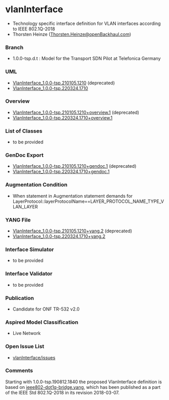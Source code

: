 # vlanInterface
- Technology specific interface definition for VLAN interfaces according to IEEE 802.1Q-2018
- Thorsten Heinze (Thorsten.Heinze@openBackhaul.com)

### Branch
- 1.0.0-tsp.d.t : Model for the Transport SDN Pilot at Telefonica Germany

### UML
- [VlanInterface_1.0.0-tsp.210105.1210](./VlanInterface_1.0.0-tsp.210105.1210.zip) (deprecated)
- [VlanInterface_1.0.0-tsp.220324.1710](./VlanInterface_1.0.0-tsp.220324.1710.zip)

### Overview 
- [VlanInterface_1.0.0-tsp.210105.1210+overview.1](./VlanInterface_1.0.0-tsp.210105.1210+overview.1.png) (deprecated)
- [VlanInterface_1.0.0-tsp.220324.1710+overview.1](./VlanInterface_1.0.0-tsp.220324.1710+overview.1.png)

### List of Classes
- to be provided

### GenDoc Export
- [VlanInterface_1.0.0-tsp.210105.1210+gendoc.1](./VlanInterface_1.0.0-tsp.210105.1210+gendoc.1.docx) (deprecated)
- [VlanInterface_1.0.0-tsp.220324.1710+gendoc.1](./VlanInterface_1.0.0-tsp.220324.1710+gendoc.1.docx)

### Augmentation Condition
- When statement in Augmentation statement demands for LayerProtocol::layerProtocolName==LAYER_PROTOCOL_NAME_TYPE_VLAN_LAYER

### YANG File
- [VlanInterface_1.0.0-tsp.210105.1210+yang.2](./VlanInterface_1.0.0-tsp.210105.1210+yang.2.zip) (deprecated)
- [VlanInterface_1.0.0-tsp.220324.1710+yang.2](./VlanInterface_1.0.0-tsp.220324.1710+yang.2.zip)

### Interface Simulator
- to be provided 

### Interface Validator
- to be provided 

### Publication
- Candidate for ONF TR-532 v2.0

### Aspired Model Classification
- Live Network

### Open Issue List
- [vlanInterface/issues](../../issues)

### Comments
Starting with 1.0.0-tsp.190812.1840 the proposed VlanInterface definition is based on [ieee802-dot1q-bridge.yang](./ieee802-dot1q-bridge.yang), which has been published as a part of the IEEE Std 802.1Q-2018 in its revision 2018-03-07.
